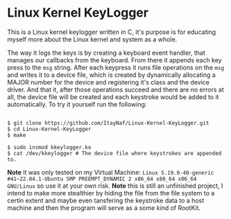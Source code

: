 # Linux Kernel KeyLogger

This is a Linux kernel keylogger written in C, it's purpose is for educating myself more about the Linux kernel and system as a whole.

The way it logs the keys is by creating a keyboard event handler, that manages our callbacks from the keyboard. From there it appends each key press to the `msg` string. 
After each keypress it runs file operations on the `msg` and writes it to a device file, which is created by dynamically allocating a MAJOR number for the device and registering it's class and the device driver. And that it, after those operations succeed and there are no errors at all, the device file will be created and each keystroke would be added to it automatically. To try it yourself run the following:

```

$ git clone https://github.com/ItayNaf/Linux-Kernel-KeyLogger.git
$ cd Linux-Kernel-KeyLogger
$ make

$ sudo insmod kkeylogger.ko
$ cat /dev/kkeylogger # The device file where keystrokes are appended to.

```

**Note** it was only tested on my Virtual Machine: `Linux 5.19.0-40-generic #41~22.04.1-Ubuntu SMP PREEMPT_DYNAMIC 2 x86_64 x86_64 x86_64 GNU/Linux` so use it at your own risk.
**Note** this is still an unfinished project, I intend to make more stealthier by hiding the file from the file system to a certin extent and maybe even tansfering the keystroke data to a host machine and then the program will serve as a some kind of RootKit.
